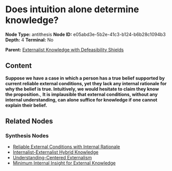# Does intuition alone determine knowledge?

**Node Type:** antithesis
**Node ID:** e05abd3e-5b2e-41c3-b124-b6b28c1094b3
**Depth:** 4
**Terminal:** No

**Parent:** [Externalist Knowledge with Defeasibility Shields](externalist-knowledge-with-defeasibility-shields-synthesis-b0c6cb69-6364-4e82-8756-43a3706c17aa.md)

## Content

**Suppose we have a case in which a person has a true belief supported by current reliable external conditions, yet they lack any internal rationale for why the belief is true. Intuitively, we would hesitate to claim they know the proposition.**, **It is implausible that external conditions, without any internal understanding, can alone suffice for knowledge if one cannot explain their belief.**

## Related Nodes

### Synthesis Nodes

- [Reliable External Conditions with Internal Rationale](reliable-external-conditions-with-internal-rationale-synthesis-512d20a8-548e-4750-ab61-3b0f06f800d9.md)
- [Internalist-Externalist Hybrid Knowledge](internalist-externalist-hybrid-knowledge-synthesis-50878fdc-d237-4c3f-a6cc-efd6b4175b85.md)
- [Understanding-Centered Externalism](understanding-centered-externalism-synthesis-5ed342c8-6e95-480e-87f0-60073ebbeb22.md)
- [Minimum Internal Insight for External Knowledge](minimum-internal-insight-for-external-knowledge-synthesis-afb170c7-983c-4e03-80e7-62b8f596a256.md)
